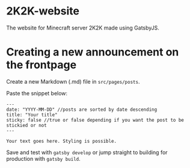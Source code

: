 # 2K2K-website
The website for Minecraft server 2K2K made using GatsbyJS.

# Creating a new announcement on the frontpage
Create a new Markdown (.md) file in ```src/pages/posts```.

Paste the snippet below:

```
---
date: "YYYY-MM-DD" //posts are sorted by date descending
title: "Your title"
sticky: false //true or false depending if you want the post to be stickied or not
---

Your text goes here. Styling is possible.
```

Save and test with ```gatsby develop``` or jump straight to building for production with ```gatsby build```.
